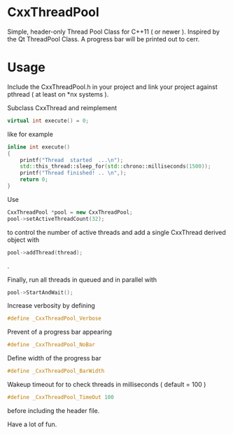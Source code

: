 # CxxThreadPool

Simple, header-only Thread Pool Class for C++11 ( or newer ). Inspired by the Qt ThreadPool Class. A progress bar will be printed out to cerr.

# Usage

Include the CxxThreadPool.h in your project and link your project against pthread ( at least on *nx systems ).

Subclass CxxThread and reimplement
```cpp
virtual int execute() = 0;
```
like for example
```cpp
inline int execute()
{
    printf("Thread  started  ...\n");
    std::this_thread::sleep_for(std::chrono::milliseconds(1500));
    printf("Thread finished! .. \n",);
    return 0;
}
```

Use
```cpp
CxxThreadPool *pool = new CxxThreadPool;
pool->setActiveThreadCount(32);
```
to control the number of active threads and add a single CxxThread derived object with
```cpp
pool->addThread(thread);
```
.

Finally, run all threads in queued and in parallel with
```cpp
pool->StartAndWait();
```

Increase verbosity by defining
```cpp
#define _CxxThreadPool_Verbose
```
Prevent of a progress bar appearing
```cpp
#define _CxxThreadPool_NoBar
```
Define width of the progress bar
```cpp
#define _CxxThreadPool_BarWidth
```
Wakeup timeout for to check threads in milliseconds ( default = 100 )
```cpp
#define _CxxThreadPool_TimeOut 100
```
before including the header file.

Have a lot of fun.

